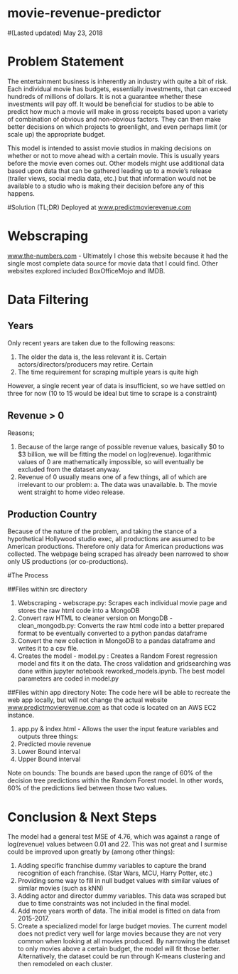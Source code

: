 # movie-revenue-predictor

#(Lasted updated) May 23, 2018

# Problem Statement
The entertainment business is inherently an industry with quite a bit of risk. Each individual movie has budgets, essentially investments, that can exceed hundreds of millions of dollars. It is not a guarantee whether these investments will pay off. It would be beneficial for studios to be able to predict how much a movie will make in gross receipts based upon a variety of combination of obvious and non-obvious factors. They can then make better decisions on which projects to greenlight, and even perhaps limit (or scale up) the appropriate budget.

This model is intended to assist movie studios in making decisions on whether or not to move ahead with a certain movie. This is usually years before the movie even comes out. Other models might use additional data based upon data that can be gathered leading up to a movie’s release (trailer views, social media data, etc.) but that information would not be available to a studio who is making their decision before any of this happens.

#Solution (TL;DR)
Deployed at www.predictmovierevenue.com

# Webscraping

www.the-numbers.com - Ultimately I chose this website
because it had the single most complete data source
for movie data that I could find. Other websites
explored included BoxOfficeMojo and IMDB.

# Data Filtering

## Years
Only recent years are taken due to the following reasons:
  1. The older the data is, the less relevant it is. Certain actors/directors/producers may retire. Certain
  2. The time requirement for scraping multiple years is quite high

However, a single recent year of data is insufficient, so we have settled on
three for now (10 to 15 would be ideal but time to scrape is a constraint)

## Revenue > 0
Reasons;
  1. Because of the large range of possible revenue values, basically $0 to
    $3 billion, we will be fitting the model on log(revenue). logarithmic values of
    0 are mathematically impossible, so will eventually be excluded from the
    dataset anyway.
  2. Revenue of 0 usually means one of a few things, all of which are irrelevant
    to our problem:
    a. The data was unavailable.
    b. The movie went straight to home video release.

## Production Country
Because of the nature of the problem, and taking the stance of a hypothetical Hollywood studio exec, all productions are assumed to be American productions.
Therefore only data for American productions was collected. The webpage being scraped has already been narrowed to show only US productions (or co-productions).

#The Process

##Files within src directory
1. Webscraping - webscrape.py: Scrapes each individual movie page and stores the raw html code
into a MongoDB   
2. Convert raw HTML to cleaner version on MongoDB -
clean_mongodb.py: Converts the raw html code into a
better prepared format to be eventually converted to
a python pandas dataframe
3. Convert the new collection in MongoDB to a pandas
dataframe and writes it to a csv file.
4. Creates the model - model.py : Creates a Random Forest regression model and fits it on the data.
The cross validation and gridsearching was done within jupyter notebook reworked_models.ipynb. The
best model parameters are coded in model.py

##Files within app directory
Note: The code here will be able to recreate the
web app locally, but will not change the actual website www.predictmovierevenue.com as that code
is located on an AWS EC2 instance.

1. app.py & index.html - Allows the user the input
feature variables and outputs three things:
  1. Predicted movie revenue
  2. Lower Bound interval
  3. Upper Bound interval

Note on bounds: The bounds are based upon the range
of 60% of the decision tree predictions within the
Random Forest model. In other words, 60% of the predictions lied between those two values.

# Conclusion & Next Steps
The model had a general test MSE of 4.76, which was against a range of log(revenue) values between 0.01 and 22. This was not great and I surmise could be
improved upon greatly by (among other things):
1. Adding specific franchise dummy variables to capture the brand recognition of each franchise. (Star Wars, MCU, Harry Potter, etc.)
2. Providing some way to fill in null budget values
with similar values of similar movies (such as kNN)
3. Adding actor and director dummy variables. This data was scraped but due to time constraints was not included in the final model.
4. Add more years worth of data. The initial model
is fitted on data from 2015-2017.
5. Create a specialized model for large budget movies. The current model
does not predict very well for large movies because they are not very common
when looking at all movies produced. By narrowing the dataset to only movies
above a certain budget, the model will fit those better. Alternatively, the dataset
could be run through K-means clustering and then remodeled on each cluster.
